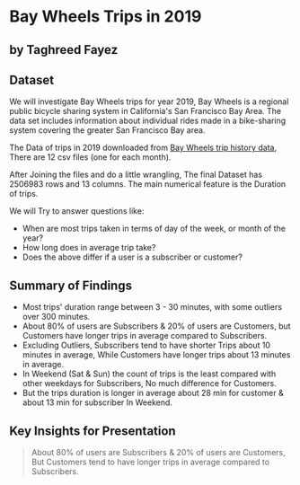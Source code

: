 # Bay Wheels Trips in 2019
## by Taghreed Fayez



## Dataset

We will investigate Bay Wheels trips for year 2019, Bay Wheels is a regional public bicycle sharing system in California's San Francisco Bay Area. The data set includes information about individual rides made in a bike-sharing system covering the greater San Francisco Bay area.

The Data of trips in 2019 downloaded from [Bay Wheels trip history data](https://www.lyft.com/bikes/bay-wheels/system-data), There are 12 csv files (one for each month).

After Joining the files and do a little wrangling, The final Dataset has 2506983 rows and 13 columns. The main numerical feature is the Duration of trips.

We will Try to answer questions like:
- When are most trips taken in terms of day of the week, or month of the year?
- How long does in average trip take?
- Does the above differ if a user is a subscriber or customer?



## Summary of Findings

- Most trips' duration range between 3 - 30 minutes, with some outliers over 300 minutes.
- About 80% of users are Subscribers & 20% of users are Customers, but Customers have longer trips in average compared to Subscribers.
- Excluding Outliers, Subscribers tend to have shorter Trips about 10 minutes in average, While Customers have longer trips about 13 minutes in average.
- In Weekend (Sat & Sun) the count of trips is the least compared with other weekdays for Subscribers, No much difference for Customers.
- But the trips duration is longer in average about 28 min for customer & about 13 min for subscriber In Weekend.

## Key Insights for Presentation

> About 80% of users are Subscribers & 20% of users are Customers, But Customers tend to have longer trips in average compared to Subscribers.